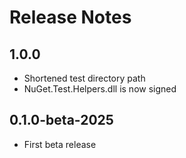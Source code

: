 # Release Notes

## 1.0.0
* Shortened test directory path
* NuGet.Test.Helpers.dll is now signed

## 0.1.0-beta-2025
* First beta release